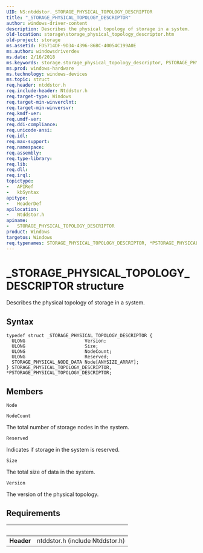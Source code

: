 ```yaml
---
UID: NS:ntddstor._STORAGE_PHYSICAL_TOPOLOGY_DESCRIPTOR
title: "_STORAGE_PHYSICAL_TOPOLOGY_DESCRIPTOR"
author: windows-driver-content
description: Describes the physical topology of storage in a system.
old-location: storage\storage_physical_topology_descriptor.htm
old-project: storage
ms.assetid: FD5714DF-9D34-4396-86BC-40054C199A0E
ms.author: windowsdriverdev
ms.date: 2/16/2018
ms.keywords: storage.storage_physical_topology_descriptor, PSTORAGE_PHYSICAL_TOPOLOGY_DESCRIPTOR structure pointer [Storage Devices], STORAGE_PHYSICAL_TOPOLOGY_DESCRIPTOR, ntddstor/STORAGE_PHYSICAL_TOPOLOGY_DESCRIPTOR, ntddstor/PSTORAGE_PHYSICAL_TOPOLOGY_DESCRIPTOR, *PSTORAGE_PHYSICAL_TOPOLOGY_DESCRIPTOR, _STORAGE_PHYSICAL_TOPOLOGY_DESCRIPTOR, PSTORAGE_PHYSICAL_TOPOLOGY_DESCRIPTOR, STORAGE_PHYSICAL_TOPOLOGY_DESCRIPTOR structure [Storage Devices]
ms.prod: windows-hardware
ms.technology: windows-devices
ms.topic: struct
req.header: ntddstor.h
req.include-header: Ntddstor.h
req.target-type: Windows
req.target-min-winverclnt: 
req.target-min-winversvr: 
req.kmdf-ver: 
req.umdf-ver: 
req.ddi-compliance: 
req.unicode-ansi: 
req.idl: 
req.max-support: 
req.namespace: 
req.assembly: 
req.type-library: 
req.lib: 
req.dll: 
req.irql: 
topictype:
-	APIRef
-	kbSyntax
apitype:
-	HeaderDef
apilocation:
-	Ntddstor.h
apiname:
-	STORAGE_PHYSICAL_TOPOLOGY_DESCRIPTOR
product: Windows
targetos: Windows
req.typenames: STORAGE_PHYSICAL_TOPOLOGY_DESCRIPTOR, *PSTORAGE_PHYSICAL_TOPOLOGY_DESCRIPTOR
---
```


# _STORAGE_PHYSICAL_TOPOLOGY_DESCRIPTOR structure
Describes the physical topology of storage in a system.

## Syntax
````
typedef struct _STORAGE_PHYSICAL_TOPOLOGY_DESCRIPTOR {
  ULONG                      Version;
  ULONG                      Size;
  ULONG                      NodeCount;
  ULONG                      Reserved;
  STORAGE_PHYSICAL_NODE_DATA Node[ANYSIZE_ARRAY];
} STORAGE_PHYSICAL_TOPOLOGY_DESCRIPTOR, *PSTORAGE_PHYSICAL_TOPOLOGY_DESCRIPTOR;
````

## Members


`Node`



`NodeCount`

The total number of storage nodes in the system.

`Reserved`

Indicates if storage in the system is reserved.

`Size`

The total size of data in the system.

`Version`

The version of the physical topology.


## Requirements
| &nbsp; | &nbsp; |
| ---- |:---- |
| **Header** | ntddstor.h (include Ntddstor.h) |